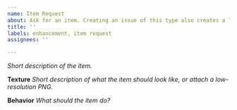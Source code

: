 ```yaml
---
name: Item Request
about: Ask for an item. Creating an issue of this type also creates a Trello card.
title: ''
labels: enhancement, item request
assignees: ''

---
```


*Short description of the item.*

**Texture**
*Short description of what the item should look like, or attach a low-resolution PNG.*

**Behavior**
*What should the item do?*
